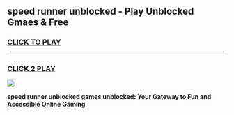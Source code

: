 
## speed runner unblocked - Play Unblocked Gmaes & Free
<h3>
<a href="https://news.freeplayer.one?title=speed_runner_unblocked&ref=23F">CLICK TO PLAY</a></h3>
<hr>

<h3>
<a href="https://news.freeplayer.one?title=speed_runner_unblocked&ref=23F">CLICK 2 PLAY</a>
  
</h3>

<a href="https://news.freeplayer.one?title=speed_runner_unblocked&ref=23F/"><img src="https://clearcache.store/games.png"></a>


**speed runner unblocked games unblocked: Your Gateway to Fun and Accessible Online Gaming**
